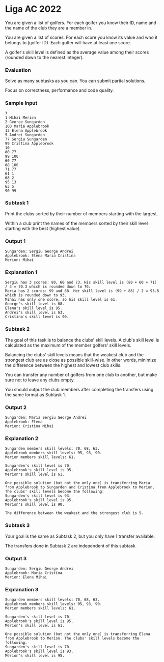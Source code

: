 # Liga AC 2022

You are given a list of golfers. For each golfer you know their ID, name and the name of the club they are a member in.

You are given a list of scores. For each score you know its value and who it belongs to (golfer ID). Each golfer will have at least one score.

A golfer's skill level is defined as the average value among their scores (rounded down to the nearest integer).

### Evaluation
Solve as many subtasks as you can. You can submit partial solutions.

Focus on correctness, performance and code quality.

### Sample Input
```
7
1 Mihai Merion
2 George Sungarden
100 Maria Applebrook
13 Elena Applebrook
5 Andrei Sungarden
77 Sergiu Sungarden
99 Cristina Applebrook
10
80 77
99 100
60 77
88 100
71 77
61 1
68 2
95 13
63 5
90 99
```

### Subtask 1
Print the clubs sorted by their number of members starting with the largest.

Within a club print the names of the members sorted by their skill level starting with the best (highest value).

### Output 1
```
Sungarden: Sergiu George Andrei
Applebrook: Elena Maria Cristina
Merion: Mihai
```

### Explanation 1
```
Sergiu has 3 scores: 80, 60 and 73. His skill level is (80 + 60 + 71) / 3 = 70.3 which is rounded down to 70.
Maria has 2 scores: 99 and 88. Her skill level is (99 + 88) / 2 = 93.5 which is rounded down to 93.
Mihai has only one score, so his skill level is 61.
George's skill level is 68.
Elena's skill level is 95.
Andrei's skill level is 63.
Cristina's skill level is 90.
```

### Subtask 2
The goal of this task is to balance the clubs' skill levels. A club's skill level is calculated as the maximum of the member golfers' skill levels.

Balancing the clubs' skill levels means that the weakest club and the strongest club are as close as possible skill-wise. In other words, minimize the difference between the highest and lowest club skills.

You can transfer any number of golfers from one club to another, but make sure not to leave any clubs empty.

You should output the club members after completing the transfers using the same format as Subtask 1.

### Output 2
```
Sungarden: Maria Sergiu George Andrei
Applebrook: Elena
Merion: Cristina Mihai
```

### Explanation 2
```
Sungarden members skill levels: 70, 68, 63.
Applebrook members skill levels: 95, 93, 90.
Merion members skill levels: 61.

Sungarden's skill level is 70.
Applebrook's skill level is 95.
Merion's skill level is 61.

One possible solution (but not the only one) is transferring Maria from Applebrook to Sungarden and Cristina from Applebrook to Merion. The clubs' skill levels become the following:
Sungarden's skill level is 93.
Applebrook's skill level is 95.
Merion's skill level is 90.

The difference between the weakest and the strongest club is 5.
```

### Subtask 3
Your goal is the same as Subtask 2, but you only have 1 transfer available.

The transfers done in Subtask 2 are independent of this subtask.

### Output 3
```
Sungarden: Sergiu George Andrei
Applebrook: Maria Cristina
Merion: Elena Mihai
```

### Explanation 3
```
Sungarden members skill levels: 70, 68, 63.
Applebrook members skill levels: 95, 93, 90.
Merion members skill levels: 61.

Sungarden's skill level is 70.
Applebrook's skill level is 95.
Merion's skill level is 61.

One possible solution (but not the only one) is transferring Elena from Applebrook to Merion. The clubs' skill levels become the following:
Sungarden's skill level is 70.
Applebrook's skill level is 93.
Merion's skill level is 95.
```
